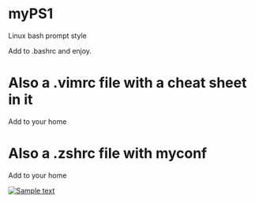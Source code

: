 # myPS1
Linux bash prompt style


Add to .bashrc and enjoy.


# Also a .vimrc file with a cheat sheet in it
Add to your home

# Also a .zshrc file with myconf
Add to your home

[![Sample text](https://img.youtube.com/vi/avr_sCFKthw/0.jpg)](https://www.youtube.com/watch?time_continue=23&v=avr_sCFKthw)
